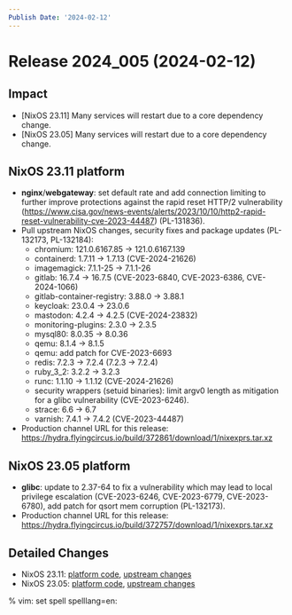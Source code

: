 ```yaml
---
Publish Date: '2024-02-12'
---
```


# Release 2024_005 (2024-02-12)

## Impact

- \[NixOS 23.11] Many services will restart due to a core dependency change.
- \[NixOS 23.05] Many services will restart due to a core dependency change.

## NixOS 23.11 platform

- **nginx**/**webgateway**: set default rate and add connection limiting to further
  improve protections against the rapid reset HTTP/2 vulnerability
  (https://www.cisa.gov/news-events/alerts/2023/10/10/http2-rapid-reset-vulnerability-cve-2023-44487)
  (PL-131836).
- Pull upstream NixOS changes, security fixes and package updates (PL-132173, PL-132184):
  - chromium: 121.0.6167.85 -> 121.0.6167.139
  - containerd: 1.7.11 -> 1.7.13 (CVE-2024-21626)
  - imagemagick: 7.1.1-25 -> 7.1.1-26
  - gitlab: 16.7.4 -> 16.7.5 (CVE-2023-6840, CVE-2023-6386, CVE-2024-1066)
  - gitlab-container-registry: 3.88.0 -> 3.88.1
  - keycloak: 23.0.4 -> 23.0.6
  - mastodon: 4.2.4 -> 4.2.5 (CVE-2024-23832)
  - monitoring-plugins: 2.3.0 -> 2.3.5
  - mysql80: 8.0.35 -> 8.0.36
  - qemu: 8.1.4 -> 8.1.5
  - qemu: add patch for CVE-2023-6693
  - redis: 7.2.3 -> 7.2.4 (7.2.3 -> 7.2.4)
  - ruby_3_2: 3.2.2 -> 3.2.3
  - runc: 1.1.10 -> 1.1.12 (CVE-2024-21626)
  - security wrappers (setuid binaries): limit argv0 length as mitigation
     for a glibc vulnerability (CVE-2023-6246).
  - strace: 6.6 -> 6.7
  - varnish: 7.4.1 -> 7.4.2 (CVE-2023-44487)
- Production channel URL for this release: https://hydra.flyingcircus.io/build/372861/download/1/nixexprs.tar.xz

## NixOS 23.05 platform

- **glibc**: update to 2.37-64 to fix a vulnerability which may lead to local
  privilege escalation (CVE-2023-6246, CVE-2023-6779, CVE-2023-6780), add
  patch for qsort mem corruption (PL-132173).
- Production channel URL for this release: https://hydra.flyingcircus.io/build/372757/download/1/nixexprs.tar.xz

## Detailed Changes

- NixOS 23.11: [platform code](https://github.com/flyingcircusio/fc-nixos/compare/fc/r2024_004/23.11...ab0b9079f5ceafe3904c91ab375481b2a581e735),
 [upstream changes](https://github.com/flyingcircusio/nixpkgs/compare/159aa075fe1fe7ccaf1027345b9f28a342c50dae...ba2e1304f4d32379d4d884abe679df5ad06fbfa0)
- NixOS 23.05: [platform code](https://github.com/flyingcircusio/fc-nixos/compare/fc/r2024_004/23.05...f3c9f9fc3e0aaadbcaa6f47e3c39def290add314),
 [upstream changes](https://github.com/flyingcircusio/nixpkgs/compare/0337338999a6aa4d294b9b5f71294787de04e673...5a7db58a8a8528e558b5d4bf10433b43766249bf)

% vim: set spell spelllang=en:
